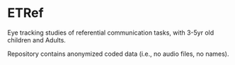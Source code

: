 ETRef
=====

Eye tracking studies of referential communication tasks, with 3-5yr old children and Adults.

Repository contains anonymized coded data (i.e., no audio files, no names).
